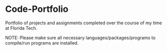 # Code-Portfolio
Portfolio of projects and assignments completed over the course of my time at Florida Tech.

NOTE: Please make sure all necessary languages/packages/programs to compile/run programs are installed.
